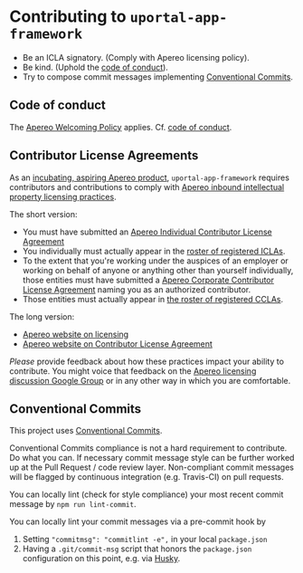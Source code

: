 # Contributing to `uportal-app-framework`

+ Be an ICLA signatory. (Comply with Apereo licensing policy).
+ Be kind. (Uphold the [code of conduct][]).
+ Try to compose commit messages implementing [Conventional Commits][].

## Code of conduct

The [Apereo Welcoming Policy][] applies. Cf. [code of conduct][].

## Contributor License Agreements

As an [incubating, aspiring Apereo product][uportal-home website on incubating], `uportal-app-framework` requires contributors and contributions to comply with [Apereo inbound intellectual property licensing practices][].

The short version:

+ You must have submitted an [Apereo Individual Contributor License Agreement][]
+ You individually must actually appear in the [roster of registered ICLAs][Apereo CLA roster].
+ To the extent that you're working under the auspices of an employer or working on behalf of anyone or anything other than yourself individually, those entities must have submitted a [Apereo Corporate Contributor License Agreement][] naming you as an authorized contributor.
+ Those entities must actually appear in [the roster of registered CCLAs][Apereo CLA roster].

The long version:

+ [Apereo website on licensing][]
+ [Apereo website on Contributor License Agreement][]

*Please* provide feedback about how these practices impact your ability to contribute. You might voice that feedback on the [Apereo licensing discussion Google Group][] or in any other way in which you are comfortable.

## Conventional Commits

This project uses [Conventional Commits][].

Conventional Commits compliance is not a hard requirement to contribute. Do
what you can. If necessary commit message style can be further worked up at the
Pull Request / code review layer. Non-compliant commit messages will be flagged
by continuous integration (e.g. Travis-CI) on pull requests.

You can locally lint (check for style compliance) your most recent commit message by `npm run lint-commit`.

You can locally lint your commit messages via a pre-commit hook by

1. Setting `"commitmsg": "commitlint -e",` in your local `package.json`
2. Having a `.git/commit-msg` script that honors the `package.json`
configuration on this point, e.g. via [Husky][].

[uportal-home website on incubating]: http://uportal-project.github.io/uportal-home/apereo-incubation.html
[Apereo inbound intellectual property licensing practices]: https://www.apereo.org/licensing/practices
[Apereo Individual Contributor License Agreement]: https://www.apereo.org/sites/default/files/Licensing%20Agreements/apereo-icla.pdf
[Apereo Corporate Contributor License Agreement]: https://www.apereo.org/sites/default/files/Licensing%20Agreements/apereo-ccla.pdf
[Apereo website on licensing]: https://www.apereo.org/licensing
[Apereo website on Contributor License Agreement]: https://www.apereo.org/licensing/agreements
[Apereo licensing discussion Google Group]: https://groups.google.com/a/apereo.org/forum/#!forum/licensing-discuss
[Apereo CLA roster]: http://licensing.apereo.org/completed-clas
[Apereo Welcoming Policy]: https://www.apereo.org/content/apereo-welcoming-policy
[Conventional Commits]: https://conventionalcommits.org/
[Husky]: https://github.com/typicode/husky
[code of conduct]: ../CODE_OF_CONDUCT.md
